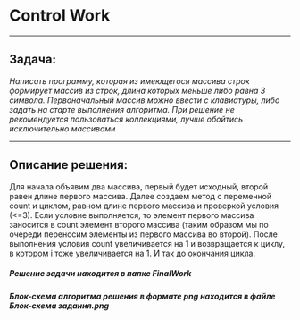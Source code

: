 # Сontrol Work
_______________________________________________________
## Задача:
_Написать программу, которая из имеющегося массива строк формирует массив из строк, длина которых меньше либо равна 3 символа. Первоначальный массив можно ввести с клавиатуры, либо задать на старте выполнения алгоритма. При решение не рекомендуется пользоваться коллекциями, лучше обойтись исключительно массивами_
_______________________________________________________
## Описание решения:
Для начала объявим два массива, первый будет исходный, второй равен длине первого массива. Далее создаем метод с переменной count и циклом, равном длине первого массива и проверкой условия (<=3). Если условие выполняется, то элемент первого массива заносится в count элемент второго массива (таким образом мы по очереди переносим элементы из первого массива во второй). После выполнения условия count увеличивается на 1 и возвращается к циклу, в котором i тоже увеличивается на 1. И так до окончания цикла.

##### Решение задачи находится в папке FinalWork
##### Блок-схема алгоритма решения в формате png находится в файле Блок-схема задания.png